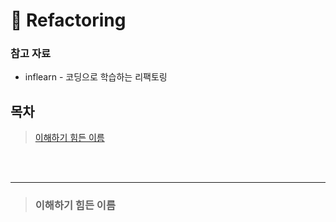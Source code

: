 # 💫 Refactoring

### 참고 자료

- inflearn - 코딩으로 학습하는 리팩토링

## 목차

> [이해하기 힘든 이름](#이해하기-힘든-이름)

<br>
<br>

---

> ### 이해하기 힘든 이름
>
> > 